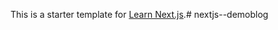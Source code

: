 This is a starter template for [Learn Next.js](https://nextjs.org/learn).#   n e x t j s - - d e m o b l o g  
 